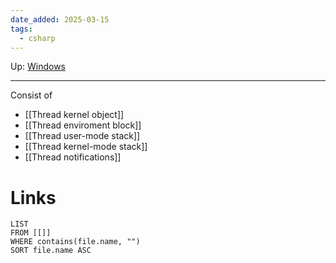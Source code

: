 ```yaml
---
date_added: 2025-03-15
tags:
  - csharp
---
```

Up: [Windows](Windows.md)
___
 Consist of
  - [[Thread kernel object]]
  - [[Thread enviroment block]]
  - [[Thread user-mode stack]]
  - [[Thread kernel-mode stack]]
  - [[Thread notifications]]
# Links
```dataview
LIST
FROM [[]]
WHERE contains(file.name, "")
SORT file.name ASC
```
